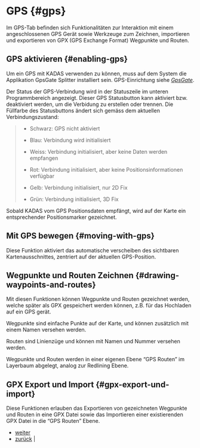 # GPS {#gps}

Im GPS-Tab befinden sich Funktionalitäten zur Interaktion mit einem angeschlossenen GPS Gerät sowie Werkzeuge zum Zeichnen, importieren und exportieren von GPX (GPS Exchange Format) Wegpunkte und Routen.


## GPS aktivieren {#enabling-gps}

Um ein GPS mit KADAS verwenden zu können, muss auf dem System die Applikation GpsGate Splitter installiert sein. GPS-Einrichtung siehe <a href="../working_with_gps/gpsgate.html#gpsgate" class="reference internal"><em>GpsGate</em></a>.

Der Status der GPS-Verbindung wird in der Statuszeile im unteren Programmbereich angezeigt. Dieser GPS Statusbutton kann aktiviert bzw. deaktiviert werden, um die Verbidung zu erstellen oder trennen. Die Füllfarbe des Statusbuttons ändert sich gemäss dem aktuellen Verbindungszustand:

> -   Schwarz: GPS nicht aktiviert
>
> -   Blau: Verbindung wird initialisiert
>
> -   Weiss: Verbindung initialisiert, aber keine Daten werden empfangen
>
> -   Rot: Verbindung initialisiert, aber keine Positionsinformationen verfügbar
>
> -   Gelb: Verbindung initialisiert, nur 2D Fix
>
> -   Grün: Verbindung initialisiert, 3D Fix
>
Sobald KADAS vom GPS Positionsdaten empfängt, wird auf der Karte ein entsprechender Positionsmarker gezeichnet.

## Mit GPS bewegen {#moving-with-gps}

Diese Funktion aktiviert das automatische verscheiben des sichtbaren Kartenausschnittes, zentriert auf der aktuellen GPS-Position.

## Wegpunkte und Routen Zeichnen {#drawing-waypoints-and-routes}

Mit diesen Funktionen können Wegpunkte und Routen gezeichnet werden, welche später als GPX gespeichert werden können, z.B. für das Hochladen auf ein GPS gerät.

Wegpunkte sind einfache Punkte auf der Karte, und können zusätzlich mit einem Namen versehen werden.

Routen sind Linienzüge und können mit Namen und Nummer versehen werden.

Wegpunkte und Routen werden in einer eigenen Ebene “GPS Routen” im Layerbaum abgelegt, analog zur Redlining Ebene.

## GPX Export und Import {#gpx-export-und-import}

Diese Funktionen erlauben das Exportieren von gezeichneten Wegpunkte und Routen in eine GPX Datei sowie das Importieren einer existierenden GPX Datei in die “GPS Routen” Ebene.

-   [weiter](mss.html "MSS")
-   [zurück](draw.html "Zeichnen") |



